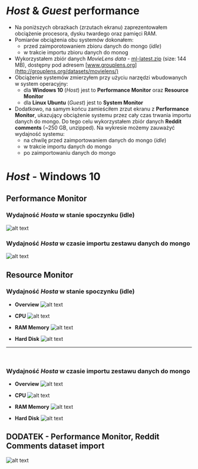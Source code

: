# *Host* & *Guest* performance
* Na poniższych obrazkach (zrzutach ekranu) zaprezentowałem obciążenie procesora, dysku twardego oraz pamięci RAM.
* Pomiarów obciążenia obu systemów dokonałem:
  * przed zaimporotowaniem zbioru danych do mongo (*idle*)
  * w trakcie importu zbioru danych do monog
* Wykorzystałem zbiór danych *MovieLens data* -  [ml-latest.zip](http://files.grouplens.org/datasets/movielens/ml-latest.zip) (size: 144 MB), dostępny pod adresem [www.grouplens.org](http://grouplens.org/datasets/movielens/)
* Obciążenie systemów zmierzyłem przy użyciu narzędzi wbudowanych w system operacyjny:
  * dla **Windows 10** (*Host*) jest to **Performance Monitor** oraz **Resource Monitor**
  * dla **Linux Ubuntu** (*Guest*) jest to **System Monitor**
* Dodatkowo, na samym końcu zamieściłem zrzut ekranu z **Performance Monitor**, ukazujący obciążenie systemu przez cały czas trwania importu danych do mongo. Do tego celu wykorzystałem zbiór danych **Reddit comments** (~250 GB, unzipped). Na wykresie możemy zauważyć wydajność systemu:
  * na chwilę przed zaimportowaniem danych do mongo (*idle*)
  * w trakcie importu danych do mongo
  * po zaimportowaniu danych do mongo

# *Host* - Windows 10
## Performance Monitor

### Wydajność *Hosta* w stanie spoczynku (idle)

![alt text](https://github.com/StringHead/NoSQL-projects/blob/master/Printscreens/Movielens/non-stable_dataset/Performance/Host/PerformanceMonitor%20-%20idle_host.PNG "performanceMonitor - idle_host")

### Wydajność *Hosta* w czasie importu zestawu danych do mongo
![alt text](https://github.com/StringHead/NoSQL-projects/blob/master/Printscreens/Movielens/non-stable_dataset/Performance/Host/PerformanceMonitor%20-%20performance_host.PNG "performanceMonitor - import_host")


## Resource Monitor

### Wydajność *Hosta* w stanie spoczynku (idle)

* **Overview**
![alt text](https://github.com/StringHead/NoSQL-projects/blob/master/Printscreens/Movielens/non-stable_dataset/Performance/Host/ResourceMonotor_Overview%20-%20idle_host.PNG "resourceMonitor - idle_overview_host")

* **CPU**
![alt text](https://github.com/StringHead/NoSQL-projects/blob/master/Printscreens/Movielens/non-stable_dataset/Performance/Host/ResourceMonotor_CPU%20-%20idle_host.PNG "resourceMonitor - idle_cpu_host")

* **RAM Memory**
![alt text](https://github.com/StringHead/NoSQL-projects/blob/master/Printscreens/Movielens/non-stable_dataset/Performance/Host/ResourceMonotor_Memory%20-%20idle_host.PNG "resourceMonitor - idle_ram_host")

* **Hard Disk**
![alt text](https://github.com/StringHead/NoSQL-projects/blob/master/Printscreens/Movielens/non-stable_dataset/Performance/Host/ResourceMonotor_Disk%20-%20idle_host.PNG "resourceMonitor - idle_harddisk_host")
---
<br />

### Wydajność *Hosta* w czasie importu zestawu danych do mongo

* **Overview**
![alt text](https://github.com/StringHead/NoSQL-projects/blob/master/Printscreens/Movielens/non-stable_dataset/Performance/Host/ResourceMonotor_Overview%20-%20performance_host.PNG "resourceMonitor - import_overview_host")

* **CPU**
![alt text](https://github.com/StringHead/NoSQL-projects/blob/master/Printscreens/Movielens/non-stable_dataset/Performance/Host/ResourceMonitor_CPU%20-%20performance_host.PNG "resourceMonitor - import_cpu_host")

* **RAM Memory**
![alt text](https://github.com/StringHead/NoSQL-projects/blob/master/Printscreens/Movielens/non-stable_dataset/Performance/Host/ResourceMonotor_Memory%20-%20performance_host.PNG "resourceMonitor - import_ram_host")

* **Hard Disk**
![alt text](https://github.com/StringHead/NoSQL-projects/blob/master/Printscreens/Movielens/non-stable_dataset/Performance/Host/ResourceMonotor_Disk%20-%20performance_host.PNG "resourceMonitor - import_harddisk_host")

## DODATEK - Performance Monitor, **Reddit Comments** dataset import
![alt text](https://github.com/StringHead/NoSQL-projects/blob/master/Printscreens/Reddit/OLD/1.png "performanceMonitor - import_reddit_host")

